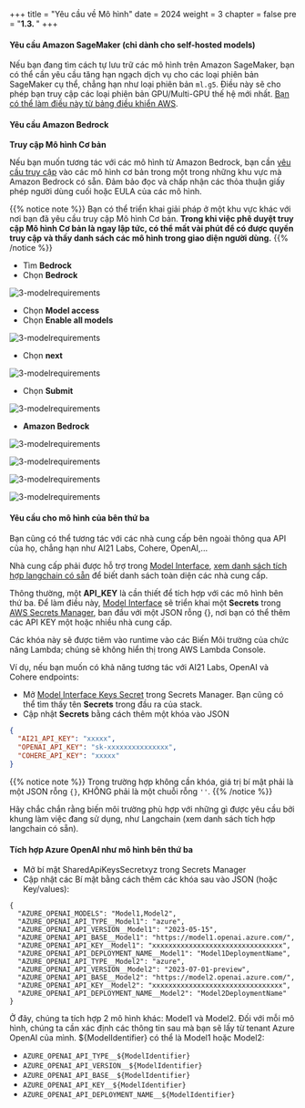 +++
title = "Yêu cầu về Mô hình"
date = 2024
weight = 3
chapter = false
pre = "<b>1.3. </b>"
+++

#### Yêu cầu Amazon SageMaker (chỉ dành cho self-hosted models) [](https://aws-samples.github.io/aws-genai-llm-chatbot/documentation/model-requirements.html#amazon-sagemaker-requirements-for-self-hosted-models-only)


Nếu bạn đang tìm cách tự lưu trữ các mô hình trên Amazon SageMaker, bạn có thể cần yêu cầu tăng hạn ngạch dịch vụ cho các loại phiên bản SageMaker cụ thể, chẳng hạn như loại phiên bản `ml.g5`. Điều này sẽ cho phép bạn truy cập các loại phiên bản GPU/Multi-GPU thế hệ mới nhất. [Bạn có thể làm điều này từ bảng điều khiển AWS](https://console.aws.amazon.com/servicequotas/home/services/sagemaker/quotas).

#### Yêu cầu Amazon Bedrock [](https://aws-samples.github.io/aws-genai-llm-chatbot/documentation/model-requirements.html#amazon-bedrock-requirements)

**Truy cập Mô hình Cơ bản**

Nếu bạn muốn tương tác với các mô hình từ Amazon Bedrock, bạn cần [yêu cầu truy cập](https://console.aws.amazon.com/bedrock/home?#/modelaccess) vào các mô hình cơ bản trong một trong những khu vực mà Amazon Bedrock có sẵn. Đảm bảo đọc và chấp nhận các thỏa thuận giấy phép người dùng cuối hoặc EULA của các mô hình.

{{% notice note %}}
Bạn có thể triển khai giải pháp ở một khu vực khác với nơi bạn đã yêu cầu truy cập Mô hình Cơ bản.
**Trong khi việc phê duyệt truy cập Mô hình Cơ bản là ngay lập tức, có thể mất vài phút để có được quyền truy cập và thấy danh sách các mô hình trong giao diện người dùng.**
{{% /notice %}}

- Tìm **Bedrock**
- Chọn **Bedrock**

![3-modelrequirements](/Deploying-a-Multi-Model-and-Multi-RAG-Powered-Chatbot-Using-AWS-CDK-on-AWS/images/1-introduction/3-modelrequirements/001-3-modelrequirements.png?width=90pc)

- Chọn **Model access**
- Chọn **Enable all models**

![3-modelrequirements](/Deploying-a-Multi-Model-and-Multi-RAG-Powered-Chatbot-Using-AWS-CDK-on-AWS/images/1-introduction/3-modelrequirements/002-3-modelrequirements.png?width=90pc)

- Chọn **next**

![3-modelrequirements](/Deploying-a-Multi-Model-and-Multi-RAG-Powered-Chatbot-Using-AWS-CDK-on-AWS/images/1-introduction/3-modelrequirements/003-3-modelrequirements.png?width=90pc)

- Chọn **Submit**

![3-modelrequirements](/Deploying-a-Multi-Model-and-Multi-RAG-Powered-Chatbot-Using-AWS-CDK-on-AWS/images/1-introduction/3-modelrequirements/004-3-modelrequirements.png?width=90pc)

- **Amazon Bedrock**

![3-modelrequirements](/Deploying-a-Multi-Model-and-Multi-RAG-Powered-Chatbot-Using-AWS-CDK-on-AWS/images/1-introduction/3-modelrequirements/005-3-modelrequirements.png?width=90pc)

![3-modelrequirements](/Deploying-a-Multi-Model-and-Multi-RAG-Powered-Chatbot-Using-AWS-CDK-on-AWS/images/1-introduction/3-modelrequirements/006-3-modelrequirements.png?width=90pc)

![3-modelrequirements](/Deploying-a-Multi-Model-and-Multi-RAG-Powered-Chatbot-Using-AWS-CDK-on-AWS/images/1-introduction/3-modelrequirements/007-3-modelrequirements.png?width=90pc)

![3-modelrequirements](/Deploying-a-Multi-Model-and-Multi-RAG-Powered-Chatbot-Using-AWS-CDK-on-AWS/images/1-introduction/3-modelrequirements/008-3-modelrequirements.png?width=90pc)


#### Yêu cầu cho mô hình của bên thứ ba

Bạn cũng có thể tương tác với các nhà cung cấp bên ngoài thông qua API của họ, chẳng hạn như AI21 Labs, Cohere, OpenAI,...

Nhà cung cấp phải được hỗ trợ trong [Model Interface](https://github.com/aws-samples/aws-genai-llm-chatbot/blob/main/lib/model-interfaces/langchain/functions/request-handler/index.py), [ xem danh sách tích hợp langchain có sẵn](https://python.langchain.com/docs/integrations/llms/) để biết danh sách toàn diện các nhà cung cấp.

Thông thường, một **API_KEY** là cần thiết để tích hợp với các mô hình bên thứ ba. Để làm điều này, [Model Interface](https://github.com/aws-samples/aws-genai-llm-chatbot/blob/main/lib/model-interfaces/langchain/index.ts)  sẽ triển khai một **Secrets** trong [AWS Secrets Manager](https://aws.amazon.com/secrets-manager/), ban đầu với một JSON rỗng {}, nơi bạn có thể thêm các API KEY một hoặc nhiều nhà cung cấp.

Các khóa này sẽ được tiêm vào runtime vào các Biến Môi trường của chức năng Lambda; chúng sẽ không hiển thị trong AWS Lambda Console.

Ví dụ, nếu bạn muốn có khả năng tương tác với AI21 Labs, OpenAI và Cohere endpoints:

- Mở [Model Interface Keys Secret](https://github.com/aws-samples/aws-genai-llm-chatbot/blob/main/lib/model-interfaces/langchain/index.ts#L38) trong Secrets Manager. Bạn cũng có thể tìm thấy tên **Secrets** trong đầu ra của stack.
- Cập nhật **Secrets** bằng cách thêm một khóa vào JSON

```json
{
  "AI21_API_KEY": "xxxxx",
  "OPENAI_API_KEY": "sk-xxxxxxxxxxxxxxx",
  "COHERE_API_KEY": "xxxxx"
}
```

{{% notice note %}}
Trong trường hợp không cần khóa, giá trị bí mật phải là một JSON rỗng `{}`, KHÔNG phải là một chuỗi rỗng `''`.
{{% /notice %}}


Hãy chắc chắn rằng biến môi trường phù hợp với những gì được yêu cầu bởi khung làm việc đang sử dụng, như Langchain (xem danh sách tích hợp langchain có sẵn).

#### Tích hợp Azure OpenAI như mô hình bên thứ ba

- Mở bí mật SharedApiKeysSecretxyz trong Secrets Manager
- Cập nhật các Bí mật bằng cách thêm các khóa sau vào JSON (hoặc Key/values):

```
{
  "AZURE_OPENAI_MODELS": "Model1,Model2",
  "AZURE_OPENAI_API_TYPE__Model1": "azure",
  "AZURE_OPENAI_API_VERSION__Model1": "2023-05-15",
  "AZURE_OPENAI_API_BASE__Model1": "https://model1.openai.azure.com/",
  "AZURE_OPENAI_API_KEY__Model1": "xxxxxxxxxxxxxxxxxxxxxxxxxxxxxxxx",
  "AZURE_OPENAI_API_DEPLOYMENT_NAME__Model1": "Model1DeploymentName",
  "AZURE_OPENAI_API_TYPE__Model2": "azure",
  "AZURE_OPENAI_API_VERSION__Model2": "2023-07-01-preview",
  "AZURE_OPENAI_API_BASE__Model2": "https://model2.openai.azure.com/",
  "AZURE_OPENAI_API_KEY__Model2": "xxxxxxxxxxxxxxxxxxxxxxxxxxxxxxxx",
  "AZURE_OPENAI_API_DEPLOYMENT_NAME__Model2": "Model2DeploymentName"
}
```
Ở đây, chúng ta tích hợp 2 mô hình khác: Model1 và Model2. Đối với mỗi mô hình, chúng ta cần xác định các thông tin sau mà bạn sẽ lấy từ tenant Azure OpenAI của mình. ${ModelIdentifier} có thể là Model1 hoặc Model2:
 * `AZURE_OPENAI_API_TYPE__${ModelIdentifier}`
 * `AZURE_OPENAI_API_VERSION__${ModelIdentifier}`
 * `AZURE_OPENAI_API_BASE__${ModelIdentifier}`
 * `AZURE_OPENAI_API_KEY__${ModelIdentifier}`
 * `AZURE_OPENAI_API_DEPLOYMENT_NAME__${ModelIdentifier}`